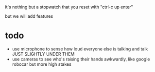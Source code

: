 it's nothing but a stopwatch that you reset with "ctrl-c up enter"

but we will add features

# todo

* use microphone to sense how loud everyone else is talking and talk JUST SLIGHTLY UNDER THEM
* use cameras to see who's raising their hands awkwardly, like google robocar but more high stakes

